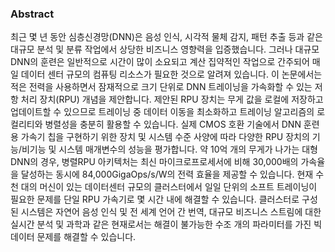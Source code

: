 ### Abstract
최근 몇 년 동안 심층신경망(DNN)은 음성 인식, 시각적 물체 감지, 패턴 추출 등과 같은 대규모 분석 및 분류 작업에서 상당한 비즈니스 영향력을 입증했습니다.
그러나 대규모 DNN의 훈련은 일반적으로 시간이 많이 소요되고 계산 집약적인 작업으로 간주되어 매일 데이터 센터 규모의 컴퓨팅 리소스가 필요한 것으로 알려져 있습니다.
이 논문에서는 적은 전력을 사용하면서 잠재적으로 크기 단위로 DNN 트레이닝을 가속화할 수 있는 저항 처리 장치(RPU) 개념을 제안합니다.
제안된 RPU 장치는 무게 값을 로컬에 저장하고 업데이트할 수 있으므로 트레이닝 중 데이터 이동을 최소화하고 트레이닝 알고리즘의 로컬리티와 병렬성을 충분히 활용할 수 있습니다.
실제 CMOS 호환 기술에서 DNN 훈련용 가속기 칩을 구현하기 위한 장치 및 시스템 수준 사양에 따라 다양한 RPU 장치의 기능/비기능 및 시스템 매개변수의 성능을 평가합니다.
약 10억 개의 무게가 나가는 대형 DNN의 경우, 병렬RPU 아키텍처는 최신 마이크로프로세서에 비해 30,000배의 가속율을 달성하는 동시에 84,000GigaOps/s/W의 전력 효율을 제공할 수 있습니다.
현재 수천 대의 머신이 있는 데이터센터 규모의 클러스터에서 일일 단위의 소프트 트레이닝이 필요한 문제를 단일 RPU 가속기로 몇 시간 내에 해결할 수 있습니다.
클러스터로 구성된 시스템은 자연어 음성 인식 및 전 세계 언어 간 번역, 대규모 비즈니스 스트림에 대한 실시간 분석 및 과학과 같은 현재로서는 해결이 불가능한 수조 개의 파라미터를 가진 빅데이터 문제를 해결할 수 있습니다.